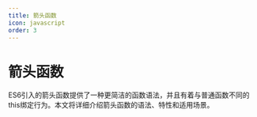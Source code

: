 ```yaml
---
title: 箭头函数
icon: javascript
order: 3
---
```


# 箭头函数

ES6引入的箭头函数提供了一种更简洁的函数语法，并且有着与普通函数不同的this绑定行为。本文将详细介绍箭头函数的语法、特性和适用场景。

